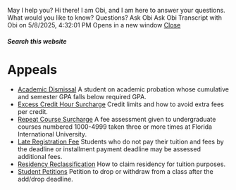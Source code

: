 May I help you?
Hi there! I am Obi, and I am here to answer your questions. What would you like to know?
Questions? Ask Obi
Ask Obi
Transcript with Obi on 5/8/2025, 4:32:01 PM
Opens in a new window
[ Close ](https://onestop.fiu.edu/registration/appeals/index.html)
##### Search this website
# Appeals
  * [Academic Dismissal](https://onestop.fiu.edu/registration/appeals/academic-dismissal/index.html)
A student on academic probation whose cumulative and semester GPA falls below required GPA.
  * [Excess Credit Hour Surcharge](https://onestop.fiu.edu/registration/appeals/excess-credit-hour-surcharge/index.html)
Credit limits and how to avoid extra fees per credit.
  * [Repeat Course Surcharge](https://onestop.fiu.edu/registration/appeals/repeat-course-surcharge/index.html)
A fee assessment given to undergraduate courses numbered 1000-4999 taken three or more times at Florida International University.
  * [Late Registration Fee](https://onestop.fiu.edu/registration/appeals/late-registration-fee/index.html)
Students who do not pay their tuition and fees by the deadline or installment payment deadline may be assessed additional fees.
  * [Residency Reclassification](https://onestop.fiu.edu/registration/appeals/residency-reclassification/index.html)
How to claim residency for tuition purposes.
  * [Student Petitions](https://onestop.fiu.edu/registration/appeals/student-petition/index.html)
Petition to drop or withdraw from a class after the add/drop deadline.



